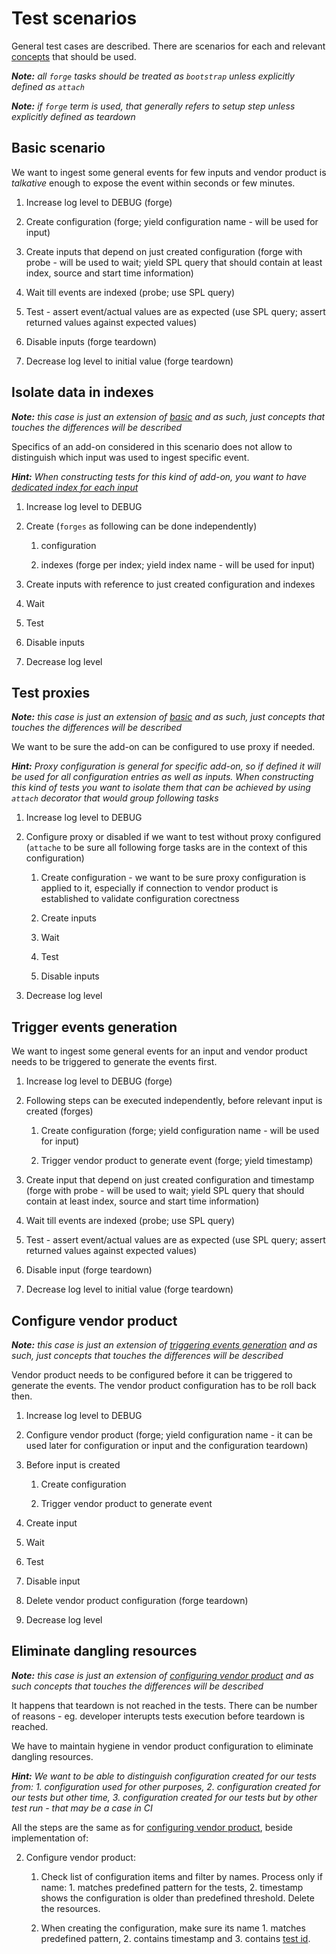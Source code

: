 # Test scenarios

General test cases are described. There are scenarios for each and relevant [concepts](./design_principles.md#design-principles) that should be used.

***Note:** all `forge` tasks should be treated as `bootstrap` unless explicitly defined as `attach`*

***Note:** if `forge` term is used, that generally refers to setup step unless explicitly defined as teardown*


## Basic scenario

We want to ingest some general events for few inputs and vendor product is *talkative* enough to expose the event within seconds or few minutes.

1. Increase log level to DEBUG (forge)

2. Create configuration (forge; yield configuration name - will be used for input)

3. Create inputs that depend on just created configuration (forge with probe - will be used to wait; yield SPL query that should contain at least index, source and start time information)

4. Wait till events are indexed (probe; use SPL query)

5. Test - assert event/actual values are as expected (use SPL query; assert returned values against expected values)

6. Disable inputs (forge teardown)

7. Decrease log level to initial value (forge teardown)

## Isolate data in indexes

***Note:** this case is just an extension of [basic](#basic) and as such, just concepts that touches the differences will be described*

Specifics of an add-on considered in this scenario does not allow to distinguish which input was used to ingest specific event.

***Hint:** When constructing tests for this kind of add-on, you want to have [dedicated index for each input](./design_principles.md/#data-isolation)*

1. Increase log level to DEBUG

2. Create (`forges` as following can be done independently)

    1. configuration

    2. indexes (forge per index; yield index name - will be used for input)

3. Create inputs with reference to just created configuration and indexes

4. Wait

5. Test

6. Disable inputs

7. Decrease log level

## Test proxies

***Note:** this case is just an extension of [basic](#basic) and as such, just concepts that touches the differences will be described*

We want to be sure the add-on can be configured to use proxy if needed.

***Hint:** Proxy configuration is general for specific add-on, so if defined it will be used for all configuration entries as well as inputs.
When constructing this kind of tests you want to isolate them that can be achieved by using `attach` decorator that would group following tasks*

1. Increase log level to DEBUG 

2. Configure proxy or disabled if we want to test without proxy configured (`attache` to be sure all following forge tasks are in the context of this configuration)

    1. Create configuration - we want to be sure proxy configuration is applied to it, especially if connection to vendor product is established to validate configuration corectness

    2. Create inputs

    3. Wait

    4. Test

    5. Disable inputs

3. Decrease log level

## Trigger events generation

We want to ingest some general events for an input and vendor product needs to be triggered to generate the events first.

1. Increase log level to DEBUG (forge)

2. Following steps can be executed independently, before relevant input is created (forges)

    1. Create configuration (forge; yield configuration name - will be used for input)

    2. Trigger vendor product to generate event (forge; yield timestamp)

3. Create input that depend on just created configuration and timestamp (forge with probe - will be used to wait; yield SPL query that should contain at least index, source and start time information)

4. Wait till events are indexed (probe; use SPL query)

5. Test - assert event/actual values are as expected (use SPL query; assert returned values against expected values)

6. Disable input (forge teardown)

7. Decrease log level to initial value (forge teardown)

## Configure vendor product

***Note:** this case is just an extension of [triggering events generation](#trigger-events-generation) and as such, just concepts that touches the differences will be described*

Vendor product needs to be configured before it can be triggered to generate the events. The vendor product configuration has to be roll back then.

1. Increase log level to DEBUG

2. Configure vendor product (forge; yield configuration name - it can be used later for configuration or input and the configuration teardown)

2. Before input is created

    1. Create configuration

    2. Trigger vendor product to generate event

3. Create input

4. Wait

5. Test

6. Disable input

7. Delete vendor product configuration (forge teardown)

8. Decrease log level

## Eliminate dangling resources

***Note:** this case is just an extension of [configuring vendor product](#configure-vendor-product) and as such concepts that touches the differences will be described*

It happens that teardown is not reached in the tests. There can be number of reasons - eg. developer interupts tests execution before teardown is reached.

We have to maintain hygiene in vendor product configuration to eliminate dangling resources.

***Hint:** We want to be able to distinguish configuration created for our tests from: 1. configuration used for other purposes, 2. configuration created for our tests but other time, 3. configuration created for our tests but by other test run - that may be a case in CI*

All the steps are the same as for [configuring vendor product](#configure-vendor-product), beside implementation of:

2. Configure vendor product:

    1. Check list of configuration items and filter by names. Process only if name: 1. matches predefined pattern for the tests, 2. timestamp shows the configuration is older than predefined threshold. Delete the resources.

    2. When creating the configuration, make sure its name 1. matches predefined pattern, 2. contains timestamp and 3. contains [test id](./design_principles.md/#data-isolation).